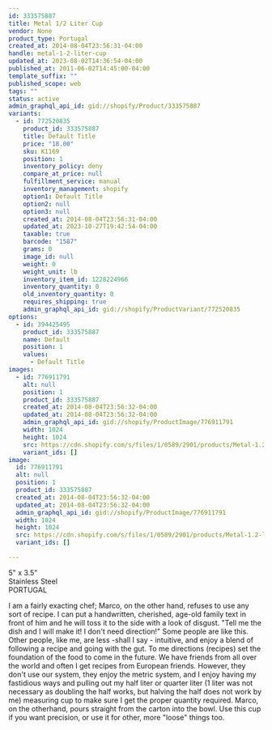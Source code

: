 ```yaml
---
id: 333575887
title: Metal 1/2 Liter Cup
vendor: None
product_type: Portugal
created_at: 2014-08-04T23:56:31-04:00
handle: metal-1-2-liter-cup
updated_at: 2023-08-02T14:36:54-04:00
published_at: 2011-06-02T14:45:00-04:00
template_suffix: ""
published_scope: web
tags: ""
status: active
admin_graphql_api_id: gid://shopify/Product/333575887
variants:
  - id: 772520835
    product_id: 333575887
    title: Default Title
    price: "18.00"
    sku: K1169
    position: 1
    inventory_policy: deny
    compare_at_price: null
    fulfillment_service: manual
    inventory_management: shopify
    option1: Default Title
    option2: null
    option3: null
    created_at: 2014-08-04T23:56:31-04:00
    updated_at: 2023-10-27T19:42:54-04:00
    taxable: true
    barcode: "1587"
    grams: 0
    image_id: null
    weight: 0
    weight_unit: lb
    inventory_item_id: 1228224966
    inventory_quantity: 0
    old_inventory_quantity: 0
    requires_shipping: true
    admin_graphql_api_id: gid://shopify/ProductVariant/772520835
options:
  - id: 394425495
    product_id: 333575887
    name: Default
    position: 1
    values:
      - Default Title
images:
  - id: 776911791
    alt: null
    position: 1
    product_id: 333575887
    created_at: 2014-08-04T23:56:32-04:00
    updated_at: 2014-08-04T23:56:32-04:00
    admin_graphql_api_id: gid://shopify/ProductImage/776911791
    width: 1024
    height: 1024
    src: https://cdn.shopify.com/s/files/1/0589/2901/products/Metal-1.2-liter-Cup.jpeg?v=1407210992
    variant_ids: []
image:
  id: 776911791
  alt: null
  position: 1
  product_id: 333575887
  created_at: 2014-08-04T23:56:32-04:00
  updated_at: 2014-08-04T23:56:32-04:00
  admin_graphql_api_id: gid://shopify/ProductImage/776911791
  width: 1024
  height: 1024
  src: https://cdn.shopify.com/s/files/1/0589/2901/products/Metal-1.2-liter-Cup.jpeg?v=1407210992
  variant_ids: []

---
```


5" x 3.5"  
Stainless Steel  
PORTUGAL

I am a fairly exacting chef; Marco, on the other hand, refuses to use any sort of recipe. I can put a handwritten, cherished, age-old family text in front of him and he will toss it to the side with a look of disgust. "Tell me the dish and I will make it! I don't need direction!" Some people are like this. Other people, like me, are less -shall I say - intuitive, and enjoy a blend of following a recipe and going with the gut. To me directions (recipes) set the foundation of the food to come in the future. We have friends from all over the world and often I get recipes from European friends. However, they don't use our system, they enjoy the metric system, and I enjoy having my fastidious ways and pulling out my half liter or quarter liter (1 liter was not necessary as doubling the half works, but halving the half does not work by me) measuring cup to make sure I get the proper quantity required. Marco, on the otherhand, pours straight from the carton into the bowl. Use this cup if you want precision, or use it for other, more "loose" things too.